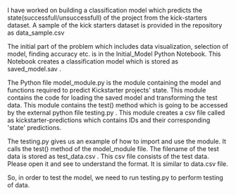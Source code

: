 I have worked on building a classification model which predicts the state(successfull/unsuccessfull) of the project from the kick-starters dataset. A sample of the kick starters dataset is provided in the repository as data_sample.csv

The initial part of the problem which includes data visualization, selection of model, finding accuracy etc. is in the Initial_Model Python Notebook. This Notebook creates a classification model which is stored as saved_model.sav .  

The Python file model_module.py is the module containing  the model and functions required to predict Kickstarter projects' state. This module contains the code for loading the saved model and transforming the test data. This module contains the test() method which is going to be accessed by the external python file testing.py . This module creates a csv file called as kickstarter-predictions which contains IDs and their corresponding 'state' predictions. 

The testing.py gives us an example of how to import and use the module. It calls the test() method of the model_module file. The filename of the test data is stored as test_data.csv . This csv file consists of the test data. Please open it and see to understand the format. It is similar to data.csv file. 

So, in order to test the model, we need to run testing.py to perform testing of data.
















